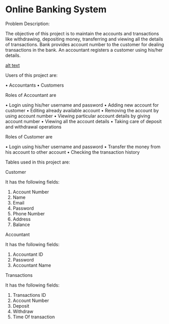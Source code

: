 # Online Banking System

Problem Description:


The objective of this project is to maintain the accounts and transactions like withdrawing, depositing money, transferring and viewing all the details of transactions. Bank provides account number to the customer for dealing transactions in the bank. An accountant registers a customer using his/her details. 


 [alt text](https://lh6.googleusercontent.com/-zlI1jSs_OL6kSrRsFhgy9kkayJYVFrYHpkw4rPdFpumJNPQSkg4eaL62pywxfeTg6M=w2400) 


Users of this project are:

• Accountants
• Customers


Roles of Accountant are

• Login using his/her username and password
• Adding new account for customer
• Editing already available account
• Removing the account by using account number
• Viewing particular account details by giving account number
• Viewing all the account details
• Taking care of deposit and withdrawal operations



Roles of Customer are

• Login using his/her username and password
• Transfer the money from his account to other account
• Checking the transaction history


Tables used in this project are:

Customer

It has the following fields:

1. Account Number
2. Name
3. Email
4. Password
5. Phone Number
6. Address
7. Balance

Accountant

It has the following fields:

1. Accountant ID
2. Password
3. Accountant Name

Transactions 

It has the following fields:

1. Transactions ID
2. Account Number
3. Deposit
4. Withdraw
5. Time Of transaction
